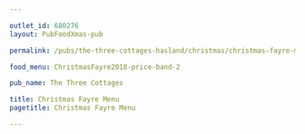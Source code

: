 ```yaml
---

outlet_id: 680276
layout: PubFoodXmas-pub

permalink: /pubs/the-three-cottages-hasland/christmas/christmas-fayre-menu.html

food_menu: ChristmasFayre2018-price-band-2

pub_name: The Three Cottages

title: Christmas Fayre Menu
pagetitle: Christmas Fayre Menu

---
```

